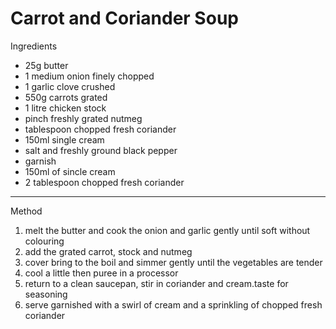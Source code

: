 # Carrot and Coriander Soup

Ingredients

-   25g butter
-   1 medium onion finely chopped
-   1 garlic clove crushed
-   550g carrots grated
-   1 litre chicken stock
-   pinch freshly grated nutmeg
-   tablespoon chopped fresh coriander
-   150ml single cream
-   salt and freshly ground black pepper
-   garnish
-   150ml of sincle cream
-   2 tablespoon chopped fresh coriander

--------------------------------------------------------------------------------

Method

1.  melt the butter and cook the onion and garlic gently until soft without
    colouring
2.  add the grated carrot, stock and nutmeg
3.  cover bring to the boil and simmer gently until the vegetables are tender
4.  cool a little then puree in a processor
5.  return to a clean saucepan, stir in coriander and cream.taste for seasoning
6.  serve garnished with a swirl of cream and a sprinkling of chopped fresh
    coriander
